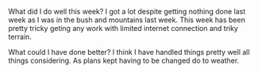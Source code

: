 What did I do well this week?
I got a lot despite getting nothing done last week as I was in the bush and mountains last week. This week has been pretty tricky geting any work with limited internet connection and triky terrain. 

What could I have done better?
I think I have handled things pretty well all things considering. As plans kept having to be changed do to weather.
